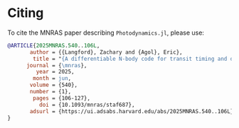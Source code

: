 # Citing

To cite the MNRAS paper describing `Photodynamics.jl`, please use:
```bibtex
@ARTICLE{2025MNRAS.540..106L,
       author = {{Langford}, Zachary and {Agol}, Eric},
        title = "{A differentiable N-body code for transit timing and dynamical modelling - II. Photodynamics}",
      journal = {\mnras},
         year = 2025,
        month = jun,
       volume = {540},
       number = {1},
        pages = {106-127},
          doi = {10.1093/mnras/staf687},
       adsurl = {https://ui.adsabs.harvard.edu/abs/2025MNRAS.540..106L}
}
```
